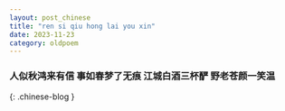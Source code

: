 ```yaml
---
layout: post_chinese
title: "ren si qiu hong lai you xin"
date: 2023-11-23
category: oldpoem
---
```


### 人似秋鸿来有信 事如春梦了无痕 江城白酒三杯酽 野老苍颜一笑温
{: .chinese-blog }